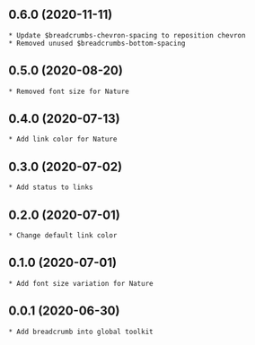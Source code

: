## 0.6.0 (2020-11-11)
    * Update $breadcrumbs-chevron-spacing to reposition chevron
    * Removed unused $breadcrumbs-bottom-spacing
    
## 0.5.0 (2020-08-20)
    * Removed font size for Nature

## 0.4.0 (2020-07-13)
    * Add link color for Nature

## 0.3.0 (2020-07-02)
    * Add status to links

## 0.2.0 (2020-07-01)
    * Change default link color

## 0.1.0 (2020-07-01)
    * Add font size variation for Nature

## 0.0.1 (2020-06-30)
    * Add breadcrumb into global toolkit
